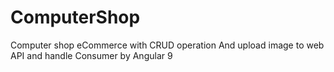 # ComputerShop
Computer shop eCommerce with CRUD operation And upload image to web API  and handle Consumer by Angular 9
